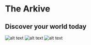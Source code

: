 # The Arkive

## Discover your world today

![alt text](public/WikiCardImg.webp)
![alt text](public/MapCardImg.webp)
![alt text](public/BoardCardImg.webp)
